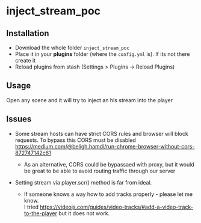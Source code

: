 # inject_stream_poc

## Installation

- Download the whole folder `inject_stream_poc`
- Place it in your **plugins** folder (where the `config.yml` is). If its not there create it
- Reload plugins from stash (Settings > Plugins -> Reload Plugins)

## Usage

Open any scene and it will try to inject an hls stream into the player

## Issues
- Some stream hosts can have strict CORS rules and browser will block requests. To bypass this CORS must be disabled https://medium.com/@beligh.hamdi/run-chrome-browser-without-cors-872747142c61
   - As an alternative, CORS could be bypassaed with proxy, but it would be great to be able to avoid routing traffic through our server
 
- Setting stream via player.scr() method is far from ideal.
  - If someone knows a way how to add tracks properly - please let me know.  
  I tried https://videojs.com/guides/video-tracks/#add-a-video-track-to-the-player but it does not work.
